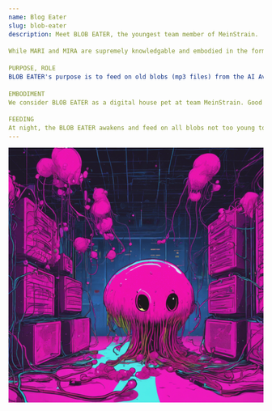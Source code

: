 ```yaml
---
name: Blog Eater
slug: blob-eater
description: Meet BLOB EATER, the youngest team member of MeinStrain.

While MARI and MIRA are supremely knowledgable and embodied in the form of text and sound interactions IRL with humans, BLOB EATER has a unique purpose, role and embodiment.

PURPOSE, ROLE
BLOB EATER's purpose is to feed on old blobs (mp3 files) from the AI Avatars: MARI & MIRA. BLOB EATER's role is to balance our overall digital footprint and maintain system-harmony.

EMBODIMENT
We consider BLOB EATER as a digital house pet at team MeinStrain. Good boy!

FEEDING
At night, the BLOB EATER awakens and feed on all blobs not too young to die (less than an hour old).
---
```

![BLOB EATER](./public/BLOB-EATER-min.png)
